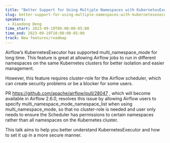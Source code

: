 ```yaml
---
title: "Better Support for Using Multiple Namespaces with KubernetesExecutor"
slug: better-support-for-using-multiple-namespaces-with-kubernetesexecutor
speakers:
 - Xiaodong Deng
time_start: 2023-09-19T09:00:00-05:00
time_end: 2023-09-19T10:00:00-05:00
track: New features/roadmap
---
```


Airflow’s KubernetesExecutor has supported multi_namespace_mode for long time. This feature is great at allowing Airflow jobs to run in different namespaces on the same Kubernetes clusters for better isolation and easier management.

However, this feature requires cluster-role for the Airflow scheduler, which can create security problems or be a blocker for some users.

PR https://github.com/apache/airflow/pull/28047 , which will become available in Airflow 2.6.0, resolves this issue by allowing Airflow users to specify multi_namespace_mode_namespace_list when using multi_namespace_mode, so that no cluster-role is needed and user only needs to ensure the Scheduler has permissions to certain namespaces rather than all namespaces on the Kubernetes cluster.

This talk aims to help you better understand KubernetesExecutor and how to set it up in a more secure manner.